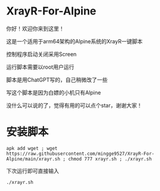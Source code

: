 # XrayR-For-Alpine
你好！欢迎你来到这里！

这是一个适用于arm64架构的Alpine系统的XrayR一键脚本

控制程序启动关闭采用Screen

运行脚本需要以root用户运行

脚本是用ChatGPT写的，自己稍微改了一些

写这个脚本是因为白嫖的小机只有Alpine

没什么可以说的了，觉得有用的可以点个star，谢谢大家！

# 安装脚本
```shell script
apk add wget ; wget https://raw.githubusercontent.com/mingge9527/XrayR-For-Alpine/main/xrayr.sh ; chmod 777 xrayr.sh ; ./xrayr.sh
```
下次运行即可直接输入
```shell script
./xrayr.sh
```
